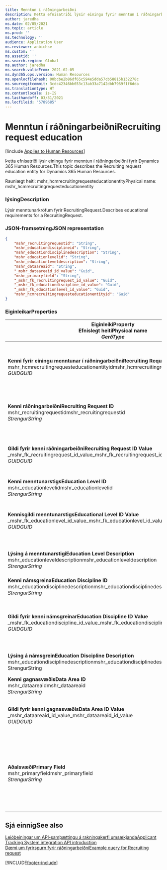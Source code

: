 ```yaml
---
title: Menntun í ráðningarbeiðni
description: Þetta efnisatriði lýsir einingu fyrir menntun í ráðningarbeiðni fyrir Dynamics 365 Human Resources.
author: jaredha
ms.date: 02/05/2021
ms.topic: article
ms.prod: ''
ms.technology: ''
audience: Application User
ms.reviewer: anbichse
ms.custom: ''
ms.assetid: ''
ms.search.region: Global
ms.author: jaredha
ms.search.validFrom: 2021-02-05
ms.dyn365.ops.version: Human Resources
ms.openlocfilehash: 00bcbe2b86df65c594e5dda57cb58815b132278c
ms.sourcegitcommit: 3cdc42346bb653c13ab33a7142dbb7969f1f6dda
ms.translationtype: HT
ms.contentlocale: is-IS
ms.lasthandoff: 03/31/2021
ms.locfileid: "5789685"
---
```

# <a name="recruiting-request-education"></a><span data-ttu-id="a2ade-103">Menntun í ráðningarbeiðni</span><span class="sxs-lookup"><span data-stu-id="a2ade-103">Recruiting request education</span></span>

[!include [Applies to Human Resources](../includes/applies-to-hr.md)]

<span data-ttu-id="a2ade-104">Þetta efnisatriði lýsir einingu fyrir menntun í ráðningarbeiðni fyrir Dynamics 365 Human Resources.</span><span class="sxs-lookup"><span data-stu-id="a2ade-104">This topic describes the Recruiting request education entity for Dynamics 365 Human Resources.</span></span>

<span data-ttu-id="a2ade-105">Raunlægt heiti: mshr_hcmrecruitingrequesteducationentity</span><span class="sxs-lookup"><span data-stu-id="a2ade-105">Physical name: mshr_hcmrecruitingrequesteducationentity</span></span>

### <a name="description"></a><span data-ttu-id="a2ade-106">lýsing</span><span class="sxs-lookup"><span data-stu-id="a2ade-106">Description</span></span>

<span data-ttu-id="a2ade-107">Lýsir menntunarkröfum fyrir RecruitingRequest.</span><span class="sxs-lookup"><span data-stu-id="a2ade-107">Describes educational requirements for a RecruitingRequest.</span></span>

### <a name="json-representation"></a><span data-ttu-id="a2ade-108">JSON-framsetning</span><span class="sxs-lookup"><span data-stu-id="a2ade-108">JSON representation</span></span>

```json
{
    "mshr_recruitingrequestid": "String",
    "mshr_educationdisciplineid": "String",
    "mshr_educationdisciplinedescription": "String",
    "mshr_educationlevelid": "String",
    "mshr_educationleveldescription": "String",
    "mshr_dataareaid": "String",
    "_mshr_dataareaid_id_value": "Guid",
    "mshr_primaryfield": "String",
    "_mshr_fk_recruitingrequest_id_value": "Guid",
    "_mshr_fk_educationdiscipline_id_value": "Guid",
    "_mshr_fk_educationlevel_id_value": "Guid",
    "mshr_hcmrecruitingrequesteducationentityid": "Guid"
}
```

### <a name="properties"></a><span data-ttu-id="a2ade-109">Eiginleikar</span><span class="sxs-lookup"><span data-stu-id="a2ade-109">Properties</span></span>

| <span data-ttu-id="a2ade-110">Eiginleiki</span><span class="sxs-lookup"><span data-stu-id="a2ade-110">Property</span></span><br><span data-ttu-id="a2ade-111">**Efnislegt heiti**</span><span class="sxs-lookup"><span data-stu-id="a2ade-111">**Physical name**</span></span><br><span data-ttu-id="a2ade-112">**_Gerð_**</span><span class="sxs-lookup"><span data-stu-id="a2ade-112">**_Type_**</span></span> | <span data-ttu-id="a2ade-113">Nota</span><span class="sxs-lookup"><span data-stu-id="a2ade-113">Use</span></span> | <span data-ttu-id="a2ade-114">lýsing</span><span class="sxs-lookup"><span data-stu-id="a2ade-114">Description</span></span> |
| --- | --- | --- |
| <span data-ttu-id="a2ade-115">**Kenni fyrir einingu menntunar í ráðningarbeiðni**</span><span class="sxs-lookup"><span data-stu-id="a2ade-115">**Recruiting Request Education Entity ID**</span></span><br><span data-ttu-id="a2ade-116">mshr_hcmrecruitingrequesteducationentityid</span><span class="sxs-lookup"><span data-stu-id="a2ade-116">mshr_hcmrecruitingrequesteducationentityid</span></span><br><span data-ttu-id="a2ade-117">*GUID*</span><span class="sxs-lookup"><span data-stu-id="a2ade-117">*GUID*</span></span> | <span data-ttu-id="a2ade-118">Lesa eingöngu</span><span class="sxs-lookup"><span data-stu-id="a2ade-118">Read-only</span></span><br><span data-ttu-id="a2ade-119">Krafa</span><span class="sxs-lookup"><span data-stu-id="a2ade-119">Required</span></span> | <span data-ttu-id="a2ade-120">Einkvæmt kerfismyndað kenni fyrir færslu menntunar í ráðningarbeiðni.</span><span class="sxs-lookup"><span data-stu-id="a2ade-120">System-generated unique identifier for the Recruiting Request Education record.</span></span> |
| <span data-ttu-id="a2ade-121">**Kenni ráðningarbeiðni**</span><span class="sxs-lookup"><span data-stu-id="a2ade-121">**Recruiting Request ID**</span></span><br><span data-ttu-id="a2ade-122">mshr_recruitingrequestid</span><span class="sxs-lookup"><span data-stu-id="a2ade-122">mshr_recruitingrequestid</span></span><br><span data-ttu-id="a2ade-123">*Strengur*</span><span class="sxs-lookup"><span data-stu-id="a2ade-123">*String*</span></span> | <span data-ttu-id="a2ade-124">Einskrifanlegt</span><span class="sxs-lookup"><span data-stu-id="a2ade-124">Write-once</span></span><br><span data-ttu-id="a2ade-125">Krafa</span><span class="sxs-lookup"><span data-stu-id="a2ade-125">Required</span></span> | <span data-ttu-id="a2ade-126">Einkvæmt lesanlegt kenni tengdrar ráðningarbeiðni.</span><span class="sxs-lookup"><span data-stu-id="a2ade-126">The user-readable unique identifier of the related recruiting request.</span></span> |
| <span data-ttu-id="a2ade-127">**Gildi fyrir kenni ráðningarbeiðni**</span><span class="sxs-lookup"><span data-stu-id="a2ade-127">**Recruiting Request ID Value**</span></span><br><span data-ttu-id="a2ade-128">_mshr_fk_recruitingrequest_id_value</span><span class="sxs-lookup"><span data-stu-id="a2ade-128">_mshr_fk_recruitingrequest_id_value</span></span><br><span data-ttu-id="a2ade-129">*GUID*</span><span class="sxs-lookup"><span data-stu-id="a2ade-129">*GUID*</span></span> | <span data-ttu-id="a2ade-130">Lesa eingöngu</span><span class="sxs-lookup"><span data-stu-id="a2ade-130">Read-only</span></span><br><span data-ttu-id="a2ade-131">Krafa</span><span class="sxs-lookup"><span data-stu-id="a2ade-131">Required</span></span><br><span data-ttu-id="a2ade-132">Framandlykill: mshr_hcmrecruitingrequestentityid of mshr_hcmrecruitingrequestentity</span><span class="sxs-lookup"><span data-stu-id="a2ade-132">Foreign key: mshr_hcmrecruitingrequestentityid of mshr_hcmrecruitingrequestentity</span></span> | <span data-ttu-id="a2ade-133">Einkvæmt kerfismyndað kenni tengdrar ráðningarbeiðni.</span><span class="sxs-lookup"><span data-stu-id="a2ade-133">System-generated unique identifier of the related recruiting request.</span></span> |
| <span data-ttu-id="a2ade-134">**Kenni menntunarstigs**</span><span class="sxs-lookup"><span data-stu-id="a2ade-134">**Education Level ID**</span></span><br><span data-ttu-id="a2ade-135">mshr_educationlevelid</span><span class="sxs-lookup"><span data-stu-id="a2ade-135">mshr_educationlevelid</span></span><br><span data-ttu-id="a2ade-136">*Strengur*</span><span class="sxs-lookup"><span data-stu-id="a2ade-136">*String*</span></span> | <span data-ttu-id="a2ade-137">Einskrifanlegt</span><span class="sxs-lookup"><span data-stu-id="a2ade-137">Write-once</span></span><br><span data-ttu-id="a2ade-138">Krafa</span><span class="sxs-lookup"><span data-stu-id="a2ade-138">Required</span></span> | <span data-ttu-id="a2ade-139">Menntunarstig sem er krafist.</span><span class="sxs-lookup"><span data-stu-id="a2ade-139">The level of education required.</span></span> |
| <span data-ttu-id="a2ade-140">**Kennisgildi menntunarstigs**</span><span class="sxs-lookup"><span data-stu-id="a2ade-140">**Educational Level ID Value**</span></span><br><span data-ttu-id="a2ade-141">_mshr_fk_educationlevel_id_value</span><span class="sxs-lookup"><span data-stu-id="a2ade-141">_mshr_fk_educationlevel_id_value</span></span><br><span data-ttu-id="a2ade-142">*GUID*</span><span class="sxs-lookup"><span data-stu-id="a2ade-142">*GUID*</span></span> | <span data-ttu-id="a2ade-143">Lesa eingöngu</span><span class="sxs-lookup"><span data-stu-id="a2ade-143">Read-only</span></span><br><span data-ttu-id="a2ade-144">Krafa</span><span class="sxs-lookup"><span data-stu-id="a2ade-144">Required</span></span><br><span data-ttu-id="a2ade-145">Framandlykill: mshr_hcmeducationlevelentityid of mshr_hcmeducationlevelentity</span><span class="sxs-lookup"><span data-stu-id="a2ade-145">Foreign key: mshr_hcmeducationlevelentityid of mshr_hcmeducationlevelentity</span></span> | <span data-ttu-id="a2ade-146">Einkvæmt kerfismyndað kenni fyrir menntunarstig sem er krafist.</span><span class="sxs-lookup"><span data-stu-id="a2ade-146">System-generated unique identifier of the level of education required.</span></span> |
| <span data-ttu-id="a2ade-147">**Lýsing á menntunarstigi**</span><span class="sxs-lookup"><span data-stu-id="a2ade-147">**Education Level Description**</span></span><br><span data-ttu-id="a2ade-148">mshr_educationleveldescription</span><span class="sxs-lookup"><span data-stu-id="a2ade-148">mshr_educationleveldescription</span></span><br><span data-ttu-id="a2ade-149">*Strengur*</span><span class="sxs-lookup"><span data-stu-id="a2ade-149">*String*</span></span> | <span data-ttu-id="a2ade-150">Lesa eingöngu</span><span class="sxs-lookup"><span data-stu-id="a2ade-150">Read-only</span></span><br><span data-ttu-id="a2ade-151">Krafa</span><span class="sxs-lookup"><span data-stu-id="a2ade-151">Required</span></span> | <span data-ttu-id="a2ade-152">Lýsing á því stigi sem krafist er fyrir hæfnina.</span><span class="sxs-lookup"><span data-stu-id="a2ade-152">The description of the level required for the skill.</span></span> |
| <span data-ttu-id="a2ade-153">**Kenni námsgreina**</span><span class="sxs-lookup"><span data-stu-id="a2ade-153">**Education Discipline ID**</span></span><br><span data-ttu-id="a2ade-154">mshr_educationdisciplinedescription</span><span class="sxs-lookup"><span data-stu-id="a2ade-154">mshr_educationdisciplinedescription</span></span><br><span data-ttu-id="a2ade-155">*Strengur*</span><span class="sxs-lookup"><span data-stu-id="a2ade-155">*String*</span></span> | <span data-ttu-id="a2ade-156">Einskrifanlegt</span><span class="sxs-lookup"><span data-stu-id="a2ade-156">Write-once</span></span><br><span data-ttu-id="a2ade-157">Krafa</span><span class="sxs-lookup"><span data-stu-id="a2ade-157">Required</span></span> | <span data-ttu-id="a2ade-158">Svið námsgreinar.</span><span class="sxs-lookup"><span data-stu-id="a2ade-158">The area of educational discipline.</span></span> |
| <span data-ttu-id="a2ade-159">**Gildi fyrir kenni námsgreinar**</span><span class="sxs-lookup"><span data-stu-id="a2ade-159">**Education Discipline ID Value**</span></span><br><span data-ttu-id="a2ade-160">_mshr_fk_educationdiscipline_id_value</span><span class="sxs-lookup"><span data-stu-id="a2ade-160">_mshr_fk_educationdiscipline_id_value</span></span><br><span data-ttu-id="a2ade-161">*GUID*</span><span class="sxs-lookup"><span data-stu-id="a2ade-161">*GUID*</span></span> | <span data-ttu-id="a2ade-162">Lesa eingöngu</span><span class="sxs-lookup"><span data-stu-id="a2ade-162">Read-only</span></span><br><span data-ttu-id="a2ade-163">Krafa</span><span class="sxs-lookup"><span data-stu-id="a2ade-163">Required</span></span><br><span data-ttu-id="a2ade-164">Ytri lykill: mshr_hcmeducationdisciplineentityid úr einingu mshr_hcmeducationdisciplineentity</span><span class="sxs-lookup"><span data-stu-id="a2ade-164">Foreign key: mshr_hcmeducationdisciplineentityid of mshr_hcmeducationdisciplineentity</span></span> | <span data-ttu-id="a2ade-165">Kerfismyndað einkvæmt kenni fyrir grein menntunarsviðs.</span><span class="sxs-lookup"><span data-stu-id="a2ade-165">System-generated unique identifier of the area of educational discipline.</span></span> |
| <span data-ttu-id="a2ade-166">**Lýsing á námsgrein**</span><span class="sxs-lookup"><span data-stu-id="a2ade-166">**Education Discipline Description**</span></span><br><span data-ttu-id="a2ade-167">mshr_educationdisciplinedescription</span><span class="sxs-lookup"><span data-stu-id="a2ade-167">mshr_educationdisciplinedescription</span></span><br><span data-ttu-id="a2ade-168">Strengur</span><span class="sxs-lookup"><span data-stu-id="a2ade-168">String</span></span> | <span data-ttu-id="a2ade-169">Lesa eingöngu</span><span class="sxs-lookup"><span data-stu-id="a2ade-169">Read-only</span></span><br><span data-ttu-id="a2ade-170">Krafa</span><span class="sxs-lookup"><span data-stu-id="a2ade-170">Required</span></span> | <span data-ttu-id="a2ade-171">Lýsing á sviði námsgreinar.</span><span class="sxs-lookup"><span data-stu-id="a2ade-171">The description of the area of educational discipline.</span></span> |
| <span data-ttu-id="a2ade-172">**Kenni gagnasvæðis**</span><span class="sxs-lookup"><span data-stu-id="a2ade-172">**Data Area ID**</span></span><br><span data-ttu-id="a2ade-173">mshr_dataareaid</span><span class="sxs-lookup"><span data-stu-id="a2ade-173">mshr_dataareaid</span></span><br><span data-ttu-id="a2ade-174">*Strengur*</span><span class="sxs-lookup"><span data-stu-id="a2ade-174">*String*</span></span> | <span data-ttu-id="a2ade-175">Lesa/skrifa</span><span class="sxs-lookup"><span data-stu-id="a2ade-175">Read/write</span></span><br><span data-ttu-id="a2ade-176">Valfrjálst</span><span class="sxs-lookup"><span data-stu-id="a2ade-176">Optional</span></span> | <span data-ttu-id="a2ade-177">Tilgreinir lögaðilann (fyrirtækið).</span><span class="sxs-lookup"><span data-stu-id="a2ade-177">Specifies the legal entity (company).</span></span>|
| <span data-ttu-id="a2ade-178">**Gildi fyrir kenni gagnasvæðis**</span><span class="sxs-lookup"><span data-stu-id="a2ade-178">**Data Area ID Value**</span></span><br><span data-ttu-id="a2ade-179">_mshr_dataareaid_id_value</span><span class="sxs-lookup"><span data-stu-id="a2ade-179">_mshr_dataareaid_id_value</span></span><br><span data-ttu-id="a2ade-180">*GUID*</span><span class="sxs-lookup"><span data-stu-id="a2ade-180">*GUID*</span></span> | <span data-ttu-id="a2ade-181">Lesa eingöngu</span><span class="sxs-lookup"><span data-stu-id="a2ade-181">Read-only</span></span><br><span data-ttu-id="a2ade-182">Valfrjálst</span><span class="sxs-lookup"><span data-stu-id="a2ade-182">Optional</span></span><br><span data-ttu-id="a2ade-183">Framandlykill: cdm_companyid of cdm_company entity</span><span class="sxs-lookup"><span data-stu-id="a2ade-183">Foreign key: cdm_companyid of cdm_company entity</span></span> | <span data-ttu-id="a2ade-184">Kerfismyndað GUID-gildi sem tilgreinir lögaðilann (fyrirtækið).</span><span class="sxs-lookup"><span data-stu-id="a2ade-184">System-generated GUID value identifying the legal entity (company).</span></span> |
| <span data-ttu-id="a2ade-185">**Aðalsvæði**</span><span class="sxs-lookup"><span data-stu-id="a2ade-185">**Primary Field**</span></span><br><span data-ttu-id="a2ade-186">mshr_primaryfield</span><span class="sxs-lookup"><span data-stu-id="a2ade-186">mshr_primaryfield</span></span><br><span data-ttu-id="a2ade-187">*Strengur*</span><span class="sxs-lookup"><span data-stu-id="a2ade-187">*String*</span></span> | <span data-ttu-id="a2ade-188">Lesa eingöngu</span><span class="sxs-lookup"><span data-stu-id="a2ade-188">Read-only</span></span><br><span data-ttu-id="a2ade-189">Krafa</span><span class="sxs-lookup"><span data-stu-id="a2ade-189">Required</span></span> | <span data-ttu-id="a2ade-190">Samsetning á gildi ráðningarbeiðni og kenni menntunarstigs og kenni námsgreinar sem önnur aðferð til að auðkenna færsluna.</span><span class="sxs-lookup"><span data-stu-id="a2ade-190">Concatenation of Recruiting Request value, Education Level ID, and Education Discipline ID as another method to uniquely identify the record.</span></span> |

## <a name="see-also"></a><span data-ttu-id="a2ade-191">Sjá einnig</span><span class="sxs-lookup"><span data-stu-id="a2ade-191">See also</span></span>

[<span data-ttu-id="a2ade-192">Leiðbeiningar um API-samþættingu á rakningakerfi umsækjanda</span><span class="sxs-lookup"><span data-stu-id="a2ade-192">Applicant Tracking System integration API introduction</span></span>](hr-admin-integration-ats-api-introduction.md)<br>
[<span data-ttu-id="a2ade-193">Dæmi um fyrirspurn fyrir ráðningarbeiðni</span><span class="sxs-lookup"><span data-stu-id="a2ade-193">Example query for Recruiting request</span></span>](hr-admin-integration-ats-api-recruiting-request-example-query.md)



[!INCLUDE[footer-include](../includes/footer-banner.md)]